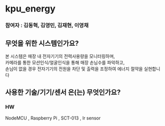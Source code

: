<h1>kpu_energy</h1>
<h3>참여자 : 김동혁, 김영민, 김재현, 이영채</h3>

<h2>무엇을 위한 시스템인가요? </h2>
본 시스템은 매장 내 전자기기의 전력사용량을 모니터링하며,<br>카메라를 통한 모션인식/얼굴인식을 통해 매장 손님수를 파악하고,
<br>손님이 없을 경우 전자기기의 전원을 차단 및 출력을 조정하여 에너지 절약을 실현합니다

<h2>사용한 기술/기기/센서 은(는) 무엇인가요?</h2>

<h3>HW</h3>
NodeMCU , Raspberry Pi , SCT-013 , Ir sensor
